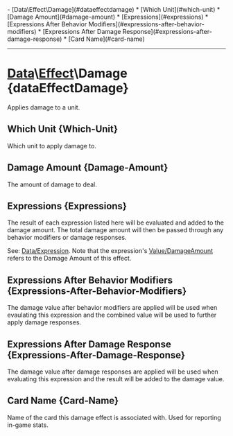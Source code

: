 <div id="toc" markdown="1">
- [Data\Effect\Damage](#dataeffectdamage)
  * [Which Unit](#which-unit)
  * [Damage Amount](#damage-amount)
  * [Expressions](#expressions)
  * [Expressions After Behavior Modifiers](#expressions-after-behavior-modifiers)
  * [Expressions After Damage Response](#expressions-after-damage-response)
  * [Card Name](#card-name)

</div>

***

# [](dcei.engine.proto.Effect.damage)**[Data](Data)\\[Effect](Data-Effect)\Damage** {dataEffectDamage}
Applies damage to a unit.

[](manual-wiki-start)

[](manual-wiki-end)

## [](dcei.engine.proto.EffectDamage.which_unit)**Which Unit** {Which-Unit}
Which unit to apply damage to.

[](manual-wiki-start)

[](manual-wiki-end)

## [](dcei.engine.proto.EffectDamage.damage_amount)**Damage Amount** {Damage-Amount}
The amount of damage to deal.

[](manual-wiki-start)

[](manual-wiki-end)

## [](dcei.engine.proto.EffectDamage.expressions)**Expressions** {Expressions}
The result of each expression listed here will be evaluated and added to the damage amount. The total damage amount will then be passed through any behavior modifiers or damage responses.

[](manual-wiki-start)
See: [Data/Expression](Data-Expression).
Note that the expression's [Value/DamageAmount](Data-Expression#damage-amount) refers to the Damage Amount of this effect.
[](manual-wiki-end)

## [](dcei.engine.proto.EffectDamage.expressions_after_behavior_modifiers)**Expressions After Behavior Modifiers** {Expressions-After-Behavior-Modifiers}
The damage value after behavior modifiers are applied will be used when evaulating this expression and the combined value will be used to further apply damage responses.

[](manual-wiki-start)

[](manual-wiki-end)

## [](dcei.engine.proto.EffectDamage.expressions_after_damage_response)**Expressions After Damage Response** {Expressions-After-Damage-Response}
The damage value after damage responses are applied will be used when evaluating this expression and the result will be added to the damage value.

[](manual-wiki-start)

[](manual-wiki-end)

## [](dcei.engine.proto.EffectDamage.card_name)**Card Name** {Card-Name}
Name of the card this damage effect is associated with. Used for reporting in-game stats.

[](manual-wiki-start)

[](manual-wiki-end)

